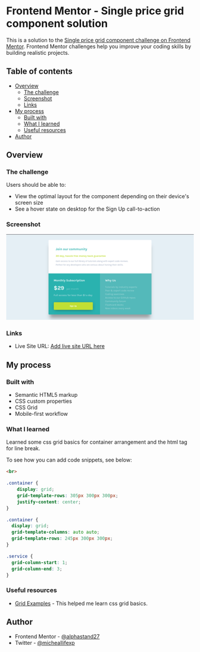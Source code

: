# Frontend Mentor - Single price grid component solution

This is a solution to the [Single price grid component challenge on Frontend Mentor](https://www.frontendmentor.io/challenges/single-price-grid-component-5ce41129d0ff452fec5abbbc). Frontend Mentor challenges help you improve your coding skills by building realistic projects. 

## Table of contents

- [Overview](#overview)
  - [The challenge](#the-challenge)
  - [Screenshot](#screenshot)
  - [Links](#links)
- [My process](#my-process)
  - [Built with](#built-with)
  - [What I learned](#what-i-learned)
  - [Useful resources](#useful-resources)
- [Author](#author)

## Overview

### The challenge

Users should be able to:

- View the optimal layout for the component depending on their device's screen size
- See a hover state on desktop for the Sign Up call-to-action

### Screenshot

![](./screenshots/Screenshot%20from%202024-09-08%2018-50-43.png)

### Links

- Live Site URL: [Add live site URL here](https://your-live-site-url.com)

## My process

### Built with

- Semantic HTML5 markup
- CSS custom properties
- CSS Grid
- Mobile-first workflow


### What I learned

Learned some css grid basics for container arrangement and the html tag for line break.

To see how you can add code snippets, see below:

```html
<br>
```
```css
.container {
    display: grid;
    grid-template-rows: 305px 300px 300px;
    justify-content: center;
}
```
```css
.container {
  display: grid;
  grid-template-columns: auto auto;
  grid-template-rows: 245px 300px 300px;
}
```
```css
.service {
  grid-column-start: 1;
  grid-column-end: 3;
}
```

### Useful resources

- [Grid Examples](https://www.w3schools.com/CSS/css_grid.asp) - This helped me learn css grid basics.

## Author

- Frontend Mentor - [@alphastand27](https://www.frontendmentor.io/profile/alphastand27)
- Twitter - [@micheallifexp](https://x.com/micheallifexp)

